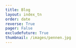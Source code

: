 ```yaml
---
title: Blog
layout: index_tn
order: date
reverse: True
pager: False
excludefuture: True
thumbnail: /images/pennen.jpg
---
```

